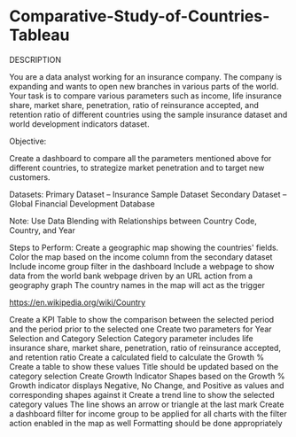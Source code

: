# Comparative-Study-of-Countries-Tableau


DESCRIPTION

You are a data analyst working for an insurance company. The company is expanding and wants to open new branches in various parts of the world. Your task is to compare various parameters such as income, life insurance share, market share, penetration, ratio of reinsurance accepted, and retention ratio of different countries using the sample insurance dataset and world development indicators dataset.

 

Objective: 

Create a dashboard to compare all the parameters mentioned above for different countries, to strategize market penetration and to target new customers.

Datasets:
Primary Dataset – Insurance Sample Dataset
Secondary Dataset – Global Financial Development Database

Note: Use Data Blending with Relationships between Country Code, Country, and Year

Steps to Perform: 
Create a geographic map showing the countries' fields. Color the map based on the income column from the secondary dataset
Include income group filter in the dashboard
Include a webpage to show data from the world bank webpage driven by an URL action from a geography graph
The country names in the map will act as the trigger

https://en.wikipedia.org/wiki/Country

 

Create a KPI Table to show the comparison between the selected period and the period prior to the selected one
Create two parameters for Year Selection and Category Selection
Category parameter includes life insurance share, market share, penetration, ratio of reinsurance accepted, and retention ratio
Create a calculated field to calculate the Growth %
Create a table to show these values
Title should be updated based on the category selection
Create Growth Indicator Shapes based on the Growth %
Growth indicator displays Negative, No Change, and Positive as values and corresponding shapes against it
Create a trend line to show the selected category values
The line shows an arrow or triangle at the last mark
Create a dashboard filter for income group to be applied for all charts with the filter action enabled in the map as well
Formatting should be done appropriately
